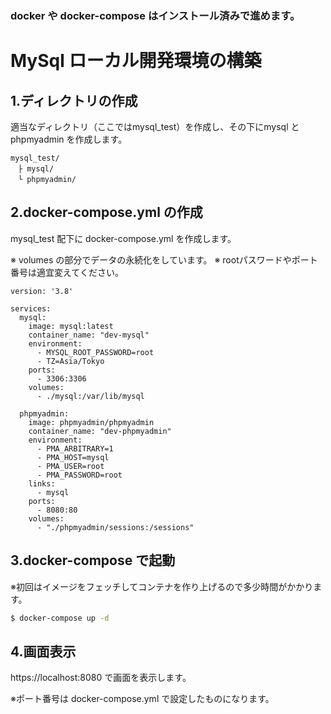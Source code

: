 ### docker や docker-compose はインストール済みで進めます。

# MySql ローカル開発環境の構築
## 1.ディレクトリの作成
適当なディレクトリ（ここではmysql_test）を作成し、その下にmysql と phpmyadmin を作成します。

```
mysql_test/
　├ mysql/
　└ phpmyadmin/
```

## 2.docker-compose.yml の作成
mysql_test 配下に docker-compose.yml を作成します。

※ volumes の部分でデータの永続化をしています。
※ rootパスワードやポート番号は適宜変えてください。

```docker-compose
version: '3.8'

services:
  mysql:
    image: mysql:latest
    container_name: "dev-mysql"
    environment:
      - MYSQL_ROOT_PASSWORD=root
      - TZ=Asia/Tokyo
    ports: 
      - 3306:3306
    volumes:
      - ./mysql:/var/lib/mysql

  phpmyadmin:
    image: phpmyadmin/phpmyadmin
    container_name: "dev-phpmyadmin"
    environment:
      - PMA_ARBITRARY=1
      - PMA_HOST=mysql
      - PMA_USER=root
      - PMA_PASSWORD=root
    links:
      - mysql
    ports:
      - 8080:80
    volumes:
      - "./phpmyadmin/sessions:/sessions"
```

## 3.docker-compose で起動
※初回はイメージをフェッチしてコンテナを作り上げるので多少時間がかかります。
```bash
$ docker-compose up -d
```

## 4.画面表示
https://localhost:8080 で画面を表示します。

※ポート番号は docker-compose.yml で設定したものになります。
